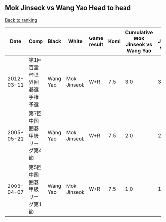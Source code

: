 ## Mok Jinseok vs Wang Yao Head to head

[Back to ranking](../../index.md)




| **Date** | **Comp** | **Black** | **White** | **Game result** | **Komi** | **Cumulative Mok Jinseok vs Wang Yao** | **Mok Jinseok streak** | **Wang Yao streak** | 
| --- | --- | --- | --- | --- | --- | --- | --- | --- |
| 2012-03-11 | 第1回百霊杯世界囲碁選手権予選 | Wang Yao | Mok Jinseok | W+R | 7.5 | 3:0 | 3 | 0 | 
| 2005-05-21 | 第7回中国囲碁甲級リーグ第4節 | Wang Yao | Mok Jinseok | W+R | 7.5 | 2:0 | 2 | 0 | 
| 2003-04-07 | 第5回中国囲碁甲級リーグ第1節 | Wang Yao | Mok Jinseok | W+R | 7.5 | 1:0 | 1 | 0 |





